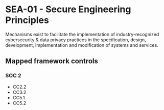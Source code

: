 # SEA-01 - Secure Engineering Principles
Mechanisms exist to facilitate the implementation of industry-recognized cybersecurity & data privacy practices in the specification, design, development, implementation and modification of systems and services.
## Mapped framework controls
### SOC 2
- CC2.2
- CC3.2
- CC5.1
- CC5.2